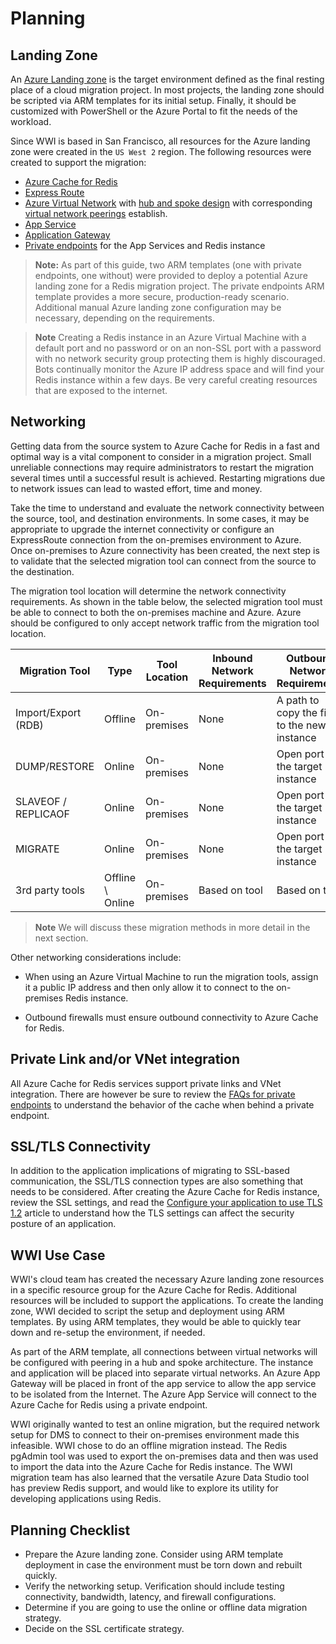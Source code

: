 # Planning

## Landing Zone

An [Azure Landing zone](https://docs.microsoft.com/en-us/azure/cloud-adoption-framework/ready/landing-zone/) is the target environment defined as the final resting place of a cloud migration project. In most projects, the landing zone should be scripted via ARM templates for its initial setup. Finally, it should be customized with PowerShell or the Azure Portal to fit the needs of the workload.

Since WWI is based in San Francisco, all resources for the Azure landing zone were created in the `US West 2` region. The following resources were created to support the migration:

- [Azure Cache for Redis](https://docs.microsoft.com/en-us/azure/Redis/quickstart-create-Redis-server-instance-using-azure-portal)
- [Express Route](https://docs.microsoft.com/en-us/azure/expressroute/expressroute-introduction)
- [Azure Virtual Network](https://docs.microsoft.com/en-us/azure/virtual-network/quick-create-portal) with [hub and spoke design](https://docs.microsoft.com/en-us/azure/architecture/reference-architectures/hybrid-networking/hub-spoke) with corresponding [virtual network peerings](https://docs.microsoft.com/en-us/azure/virtual-network/virtual-network-peering-overview) establish.
- [App Service](https://docs.microsoft.com/en-us/azure/app-service/overview)
- [Application Gateway](https://docs.microsoft.com/en-us/azure/load-balancer/quickstart-load-balancer-standard-internal-portal?tabs=option-1-create-internal-load-balancer-standard)
- [Private endpoints](https://docs.microsoft.com/en-us/azure/private-link/private-endpoint-overview) for the App Services and Redis instance

> **Note:** As part of this guide, two ARM templates (one with private endpoints, one without) were provided to deploy a potential Azure landing zone for a Redis migration project. The private endpoints ARM template provides a more secure, production-ready scenario. Additional manual Azure landing zone configuration may be necessary, depending on the requirements.

> **Note** Creating a Redis instance in an Azure Virtual Machine with a default port and no password or on an non-SSL port with a password with no network security group protecting them is highly discouraged.  Bots continually monitor the Azure IP address space and will find your Redis instance within a few days.  Be very careful creating resources that are exposed to the internet.

## Networking

Getting data from the source system to Azure Cache for Redis in a fast and optimal way is a vital component to consider in a migration project. Small unreliable connections may require administrators to restart the migration several times until a successful result is achieved. Restarting migrations due to network issues can lead to wasted effort, time and money.

Take the time to understand and evaluate the network connectivity between the source, tool, and destination environments. In some cases, it may be appropriate to upgrade the internet connectivity or configure an ExpressRoute connection from the on-premises environment to Azure. Once on-premises to Azure connectivity has been created, the next step is to validate that the selected migration tool can connect from the source to the destination.

The migration tool location will determine the network connectivity requirements. As shown in the table below, the selected migration tool must be able to connect to both the on-premises machine and Azure. Azure should be configured to only accept network traffic from the migration tool location.

| Migration Tool | Type | Tool Location | Inbound Network Requirements | Outbound Network Requirements |
| --- | --- | --- | --- | --- |
| Import/Export (RDB) | Offline | On-premises  | None | A path to copy the file to the new instance |
| DUMP/RESTORE | Online | On-premises  | None | Open port to the target instance |
| SLAVEOF / REPLICAOF | Online | On-premises  | None | Open port to the target instance |
| MIGRATE | Online | On-premises  | None | Open port to the target instance |
| 3rd party tools | Offline \ Online | On-premises  | Based on tool | Based on tool |

> **Note** We will discuss these migration methods in more detail in the next section.

Other networking considerations include:

- When using an Azure Virtual Machine to run the migration tools, assign it a public IP address and then only allow it to connect to the on-premises Redis instance.

- Outbound firewalls must ensure outbound connectivity to Azure Cache for Redis.

## Private Link and/or VNet integration

All Azure Cache for Redis services support private links and VNet integration.  There are however be sure to review the [FAQs for private endpoints](https://docs.microsoft.com/en-us/azure/azure-cache-for-redis/cache-private-link#faq) to understand the behavior of the cache when behind a private endpoint.

## SSL/TLS Connectivity

In addition to the application implications of migrating to SSL-based communication, the SSL/TLS connection types are also something that needs to be considered. After creating the Azure Cache for Redis instance, review the SSL settings, and read the [Configure your application to use TLS 1.2](https://docs.microsoft.com/en-us/azure/azure-cache-for-redis/cache-remove-tls-10-11#configure-your-application-to-use-tls-12) article to understand how the TLS settings can affect the security posture of an application.

## WWI Use Case

WWI's cloud team has created the necessary Azure landing zone resources in a specific resource group for the Azure Cache for Redis. Additional resources will be included to support the applications. To create the landing zone, WWI decided to script the setup and deployment using ARM templates. By using ARM templates, they would be able to quickly tear down and re-setup the environment, if needed.

As part of the ARM template, all connections between virtual networks will be configured with peering in a hub and spoke architecture. The instance and application will be placed into separate virtual networks. An Azure App Gateway will be placed in front of the app service to allow the app service to be isolated from the Internet.  The Azure App Service will connect to the Azure Cache for Redis using a private endpoint.

WWI originally wanted to test an online migration, but the required network setup for DMS to connect to their on-premises environment made this infeasible. WWI chose to do an offline migration instead. The Redis pgAdmin tool was used to export the on-premises data and then was used to import the data into the Azure Cache for Redis instance. The WWI migration team has also learned that the versatile Azure Data Studio tool has preview Redis support, and would like to explore its utility for developing applications using Redis.

## Planning Checklist

- Prepare the Azure landing zone. Consider using ARM template deployment in case the environment must be torn down and rebuilt quickly.
- Verify the networking setup. Verification should include testing connectivity, bandwidth, latency, and firewall configurations.
- Determine if you are going to use the online or offline data migration strategy.
- Decide on the SSL certificate strategy.
